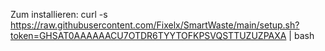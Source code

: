 Zum installieren: curl -s https://raw.githubusercontent.com/Fixelx/SmartWaste/main/setup.sh?token=GHSAT0AAAAAACU7OTDR6TYYTOFKPSVQSTTUZUZPAXA | bash
